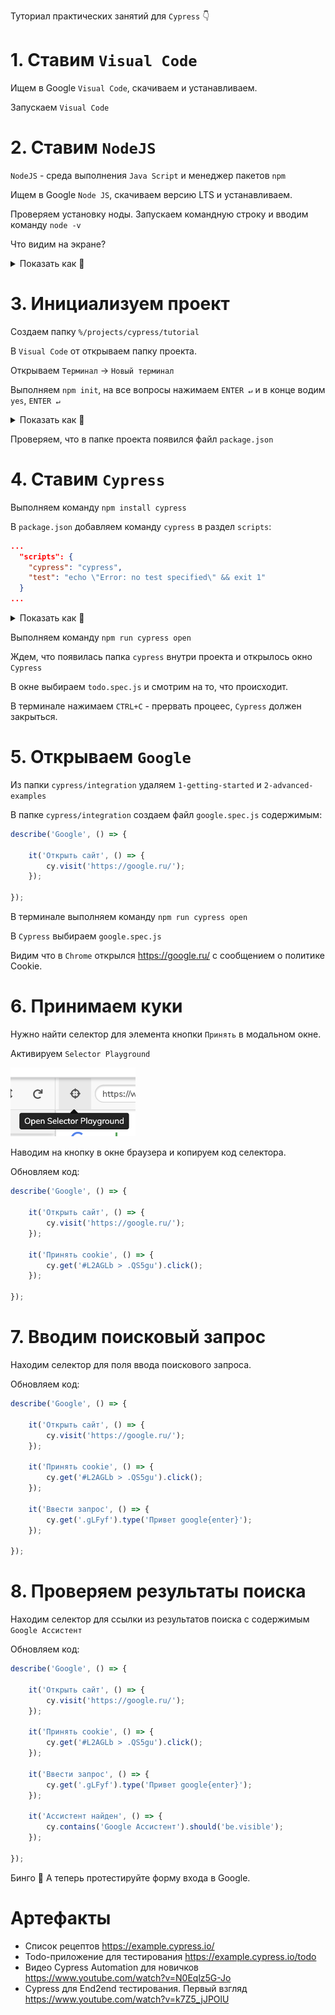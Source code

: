 Туториал практических занятий для `Cypress` 👇

# 1. Ставим `Visual Code`

Ищем в Google `Visual Code`, скачиваем и устанавливаем.

Запускаем `Visual Code`

# 2. Ставим `NodeJS`

`NodeJS` - среда выполнения `Java Script` и менеджер пакетов `npm`

Ищем в Google `Node JS`, скачиваем версию LTS и устанавливаем.

Проверяем установку ноды. Запускаем командную строку и вводим команду `node -v`

Что видим на экране?

<details>
  <summary>Показать как 🤔</summary>

  Скоро будет короткое мини-видео 😂
  
</details>

# 3. Инициализуем проект

Создаем папку `%/projects/cypress/tutorial`

В `Visual Code` от открываем папку проекта.

Открываем `Терминал` → `Новый терминал`

Выполняем `npm init`, на все вопросы нажимаем `ENTER ↵` и в конце водим `yes`, `ENTER ↵`

<details>
  <summary>Показать как 🤔</summary>

  Скоро будет короткое мини-видео 😂
  
</details>

Проверяем, что в папке проекта появился файл `package.json`

# 4. Ставим `Cypress`

Выполняем команду `npm install cypress`

В `package.json` добавляем команду `cypress` в раздел `scripts`:

```json
...
  "scripts": {
    "cypress": "cypress",
    "test": "echo \"Error: no test specified\" && exit 1"
  }
...
```

<details>
  <summary>Показать как 🤔</summary>

  Скоро будет короткое мини-видео 😂
  
</details>

Выполняем команду `npm run cypress open`

Ждем, что появилась папка `cypress` внутри проекта и открылось окно `Cypress`

В окне выбираем `todo.spec.js` и смотрим на то, что происходит.

В терминале нажимаем `CTRL+C` - прервать процеес, `Cypress` должен закрыться.

# 5. Открываем `Google`

Из папки `cypress/integration` удаляем `1-getting-started` и `2-advanced-examples`

В папке `cypress/integration` создаем файл `google.spec.js` содержимым:

```javascript
describe('Google', () => {

    it('Открыть сайт', () => {
        cy.visit('https://google.ru/');
    });

});
```

В терминале выполняем команду `npm run cypress open`

В `Cypress` выбираем `google.spec.js`

Видим что в `Chrome` открылся https://google.ru/ с сообщением о политике Cookie.

# 6. Принимаем куки

Нужно найти селектор для элемента кнопки `Принять` в модальном окне.

Активируем `Selector Playground` 

<img width="200" src="img/selector_playground.png">

Наводим на кнопку в окне браузера и копируем код селектора.

Обновляем код:
```javascript
describe('Google', () => {

    it('Открыть сайт', () => {
        cy.visit('https://google.ru/');
    });

    it('Принять cookie', () => {
        cy.get('#L2AGLb > .QS5gu').click();
    });

});
```

# 7. Вводим поисковый запрос

Находим селектор для поля ввода поискового запроса.

Обновляем код:
```javascript
describe('Google', () => {

    it('Открыть сайт', () => {
        cy.visit('https://google.ru/');
    });

    it('Принять cookie', () => {
        cy.get('#L2AGLb > .QS5gu').click();
    });

    it('Ввести запрос', () => {
        cy.get('.gLFyf').type('Привет google{enter}');
    });

});
```

# 8. Проверяем результаты поиска 

Находим селектор для ссылки из результатов поиска с содержимым `Google Ассистент`

Обновляем код:
```javascript
describe('Google', () => {

    it('Открыть сайт', () => {
        cy.visit('https://google.ru/');
    });

    it('Принять cookie', () => {
        cy.get('#L2AGLb > .QS5gu').click();
    });

    it('Ввести запрос', () => {
        cy.get('.gLFyf').type('Привет google{enter}');
    });

    it('Ассистент найден', () => {
        cy.contains('Google Ассистент').should('be.visible');
    });

});
```

Бинго 🥳 А теперь протестируйте форму входа в Google.

# Артефакты

* Список рецептов https://example.cypress.io/
* Todo-приложение для тестирования https://example.cypress.io/todo
* Видео Cypress Automation для новичков https://www.youtube.com/watch?v=N0Eqlz5G-Jo
* Cypress для End2end тестирования. Первый взгляд https://www.youtube.com/watch?v=k7Z5_jJPOlU
